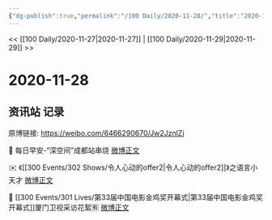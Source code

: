 ```yaml
---
{"dg-publish":true,"permalink":"/100 Daily/2020-11-28/","title":"2020-11-28","created":"2023-04-08T17:17:16.676+08:00","updated":"2023-04-08T17:17:33.703+08:00"}
---
```



<< [[100 Daily/2020-11-27\|2020-11-27]] | [[100 Daily/2020-11-29\|2020-11-29]] >>

# 2020-11-28

## 资讯站 记录

原博链接: https://weibo.com/6466290670/Jw2JznlZi

🌅 每日早安-“深空间”成都站串烧
[微博正文](https://m.weibo.cn/6466290670/4576150674216690)

✉️ 《[[300 Events/302 Shows/令人心动的offer2\|令人心动的offer2]]》之语言小天才
[微博正文](https://m.weibo.cn/6466290670/4576172850025389)

🙏 [[300 Events/301 Lives/第33届中国电影金鸡奖开幕式\|第33届中国电影金鸡奖开幕式]]厦门卫视采访花絮🈶
[微博正文](https://m.weibo.cn/6466290670/4576224149508941)
